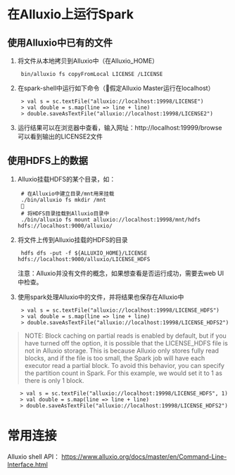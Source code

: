 # 在Alluxio上运行Spark

## 使用Alluxio中已有的文件

1. 将文件从本地拷贝到Alluxio中（在Alluxio_HOME）

        bin/alluxio fs copyFromLocal LICENSE /LICENSE

2. 在spark-shell中运行如下命令（假定Alluxio Master运行在localhost）

        > val s = sc.textFile("alluxio://localhost:19998/LICENSE")
        > val double = s.map(line => line + line)
        > double.saveAsTextFile("alluxio://localhost:19998/LICENSE2")

3. 运行结果可以在浏览器中查看，输入网址：http://localhost:19999/browse
可以看到输出的LICENSE2文件

## 使用HDFS上的数据

1. Alluxio挂载HDFS的某个目录，如：

        # 在Alluxio中建立目录/mnt用来挂载
        ./bin/alluxio fs mkdir /mnt
        
        # 将HDFS目录挂载到Alluxio目录中
        ./bin/alluxio fs mount alluxio://localhost:19998/mnt/hdfs hdfs://localhost:9000/alluxio/

2. 将文件上传到Alluxio挂载的HDFS的目录

        hdfs dfs -put -f ${ALLUXIO_HOME}/LICENSE hdfs://localhost:9000/alluxio/LICENSE_HDFS

    注意：Alluxio并没有文件的概念，如果想查看是否运行成功，需要去web UI中检查。

3. 使用spark处理Alluxio中的文件，并将结果也保存在Alluxio中

        > val s = sc.textFile("alluxio://localhost:19998/LICENSE_HDFS")
        > val double = s.map(line => line + line)
        > double.saveAsTextFile("alluxio://localhost:19998/LICENSE_HDFS2")

>NOTE: Block caching on partial reads is enabled by default, but if you have turned off the option, it is possible that the LICENSE_HDFS file is not in Alluxio storage. This is because Alluxio only stores fully read blocks, and if the file is too small, the Spark job will have each executor read a partial block. To avoid this behavior, you can specify the partition count in Spark. For this example, we would set it to 1 as there is only 1 block.


        > val s = sc.textFile("alluxio://localhost:19998/LICENSE_HDFS", 1)
        > val double = s.map(line => line + line)
        > double.saveAsTextFile("alluxio://localhost:19998/LICENSE_HDFS2")



# 常用连接
Alluxio shell API：
https://www.alluxio.org/docs/master/en/Command-Line-Interface.html


















